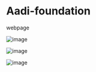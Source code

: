 # Aadi-foundation
 webpage
 
![image](https://user-images.githubusercontent.com/82379566/213914195-c9a3c22a-a398-4b9a-a59a-86340bacd9d9.png)



![image](https://user-images.githubusercontent.com/82379566/213914211-bc709657-c35e-41e1-b620-541f0e07cf6a.png)


![image](https://user-images.githubusercontent.com/82379566/213914226-652eca04-ad0d-4df3-8da8-c55d3fe40c40.png)

